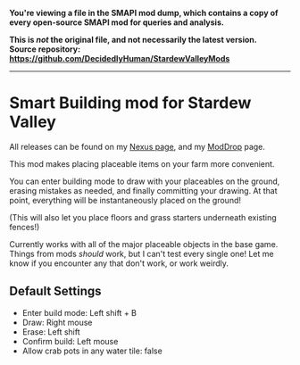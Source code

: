 **You're viewing a file in the SMAPI mod dump, which contains a copy of every open-source SMAPI mod
for queries and analysis.**

**This is _not_ the original file, and not necessarily the latest version.**  
**Source repository: https://github.com/DecidedlyHuman/StardewValleyMods**

----

# Smart Building mod for Stardew Valley

All releases can be found on my [Nexus page](https://www.nexusmods.com/users/79440738?tab=user+files), and
my [ModDrop](https://www.moddrop.com/stardew-valley/profile/251772/mods) page.

This mod makes placing placeable items on your farm more convenient.

You can enter building mode to draw with your placeables on the ground, erasing mistakes as needed, and finally
committing your drawing. At that point, everything will be instantaneously placed on the ground!

(This will also let you place floors and grass starters underneath existing fences!)

Currently works with all of the major placeable objects in the base game. Things from mods *should* work, but I can't
test every single one! Let me know if you encounter any that don't work, or work weirdly.

## Default Settings

* Enter build mode: Left shift + B
* Draw: Right mouse
* Erase: Left shift
* Confirm build: Left mouse
* Allow crab pots in any water tile: false